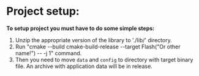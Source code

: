  # Project setup:
 
 **To setup project you must have to do some simple steps:**
 1. Unzip the appropriate version of the library to './lib/' directory.
 2. Run "cmake --build cmake-build-release --target Flash("Or other name!") -- -j 1" command.
 3. Then you need to move `data` and `config` to directory with target binary file. An archive with application data will be in release.
